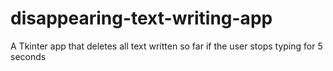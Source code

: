 # disappearing-text-writing-app
A Tkinter app that deletes all text written so far if the user stops typing for 5 seconds
